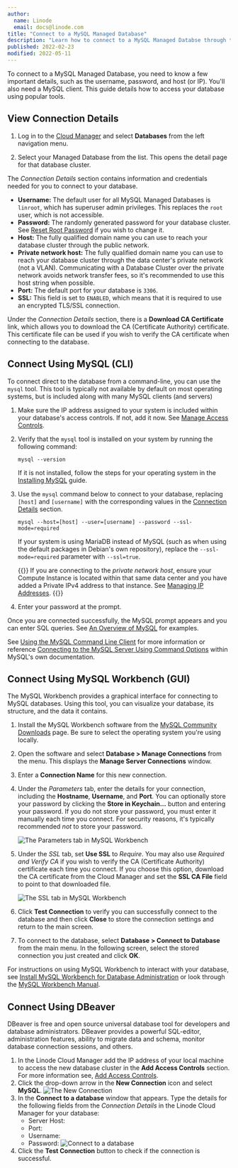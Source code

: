 ```yaml
---
author:
  name: Linode
  email: docs@linode.com
title: "Connect to a MySQL Managed Database"
description: "Learn how to connect to a MySQL Managed Databse through the command line or MySQL Workbench."
published: 2022-02-23
modified: 2022-05-11
---
```


To connect to a MySQL Managed Database, you need to know a few important details, such as the username, password, and host (or IP). You'll also need a MySQL client. This guide details how to access your database using popular tools.

## View Connection Details

1. Log in to the [Cloud Manager](https://cloud.linode.com/) and select **Databases** from the left navigation menu.

1. Select your Managed Database from the list. This opens the detail page for that database cluster.

The *Connection Details* section contains information and credentials needed for you to connect to your database.

- **Username:** The default user for all MySQL Managed Databases is `linroot`, which has superuser admin privileges. This replaces the `root` user, which is not accessible.
- **Password:** The randomly generated password for your database cluster. See [Reset Root Password](/docs/products/databases/managed-databases/guides/reset-root-password/) if you wish to change it.
- **Host:** The fully qualified domain name you can use to reach your database cluster through the public network.
- **Private network host:** The fully qualified domain name you can use to reach your database cluster through the data center's private network (not a VLAN). Communicating with a Database Cluster over the private network avoids network transfer fees, so it's recommended to use this host string when possible.
- **Port:** The default port for your database is `3306`.
- **SSL:** This field is set to `ENABLED`, which means that it is required to use an encrypted TLS/SSL connection.

Under the *Connection Details* section, there is a **Download CA Certificate** link, which allows you to download the CA (Certificate Authority) certificate. This certificate file can be used if you wish to verify the CA certificate when connecting to the database.

## Connect Using MySQL (CLI)

To connect direct to the database from a command-line, you can use the `mysql` tool. This tool is typically not available by default on most operating systems, but is included along with many MySQL clients (and servers)

1.  Make sure the IP address assigned to your system is included within your database's access controls. If not, add it now. See [Manage Access Controls](/docs/products/databases/managed-databases/guides/manage-access-controls/).

1.  Verify that the `mysql` tool is installed on your system by running the following command:

        mysql --version

    If it is not installed, follow the steps for your operating system in the [Installing MySQL](/docs/guides/install-mysql/) guide.

1.  Use the `mysql` command below to connect to your database, replacing `[host]` and `[username]` with the corresponding values in the [Connection Details](#view-connection-details) section.

        mysql --host=[host] --user=[username] --password --ssl-mode=required

    If your system is using MariaDB instead of MySQL (such as when using the default packages in Debian's own repository), replace the `--ssl-mode=required` parameter with `--ssl=true`.

    {{<note>}}
If you are connecting to the *private network host*, ensure your Compute Instance is located within that same data center and you have added a Private IPv4 address to that instance. See [Managing IP Addresses](/docs/guides/managing-ip-addresses/#adding-an-ip-address).
{{</note>}}

1.  Enter your password at the prompt.

Once you are connected successfully, the MySQL prompt appears and you can enter SQL queries. See [An Overview of MySQL](/docs/guides/an-overview-of-mysql/#the-sql-language) for examples.

See [Using the MySQL Command Line Client](/docs/guides/mysql-command-line-client/) for more information or reference [Connecting to the MySQL Server Using Command Options](https://dev.mysql.com/doc/refman/8.0/en/connecting.html) within MySQL's own documentation.

## Connect Using MySQL Workbench (GUI)

The MySQL Workbench provides a graphical interface for connecting to MySQL databases. Using this tool, you can visualize your database, its structure, and the data it contains.

1. Install the MySQL Workbench software from the [MySQL Community Downloads](https://dev.mysql.com/downloads/workbench/) page. Be sure to select the operating system you're using locally.

1. Open the software and select **Database > Manage Connections** from the menu. This displays the **Manage Server Connections** window.

1. Enter a **Connection Name** for this new connection.

1. Under the *Parameters* tab, enter the details for your connection, including the **Hostname**, **Username**, and **Port**. You can optionally store your password by clicking the **Store in Keychain...** button and entering your password. If you do not store your password, you must enter it manually each time you connect. For security reasons, it's typically recommended *not* to store your password.

    ![The Parameters tab in MySQL Workbench](mysql-workbench-connection-parameters.png)

1. Under the *SSL* tab, set **Use SSL** to *Require*. You may also use *Required and Verify CA* if you wish to verify the CA (Certificate Authority) certificate each time you connect. If you choose this option, download the CA certificate from the Cloud Manager and set the **SSL CA File** field to point to that downloaded file.

    ![The SSL tab in MySQL Workbench](mysql-workbench-connection-ssl.png)

1. Click **Test Connection** to verify you can successfully connect to the database and then click **Close** to store the connection settings and return to the main screen.

1. To connect to the database, select **Database > Connect to Database** from the main menu. In the following screen, select the stored connection you just created and click **OK**.

For instructions on using MySQL Workbench to interact with your database, see [Install MySQL Workbench for Database Administration](/docs/guides/deploy-mysql-workbench-for-database-administration/#creating-and-populating-databases) or look through the [MySQL Workbench Manual](https://dev.mysql.com/doc/workbench/en/).

## Connect Using DBeaver

DBeaver is free and open source universal database tool for developers and database administrators. DBeaver provides a powerful SQL-editor, administration features, ability to migrate data and schema, monitor database connection sessions, and others.

1. In the Linode Cloud Manager add the IP address of your local machine to access the new database cluster in the **Add Access Controls** section. For more information see, [Add Access Controls](/docs/products/databases/managed-databases/guides/create-database/#add-access-controls).
1. Click the drop-down arrow in the **New Connection** icon and select **MySQL**.
   ![The New Connection](mysql-new-connection.png)
1. In the **Connect to a database**  window that appears. Type the details for the following fields from the *Connection Details* in the Linode Cloud Manager for your database:
   * Server Host:
   * Port:
   * Username:
   * Password:
   ![Connect to a database](mysql-connect-to-a-database.png)
1. Click the **Test Connection** button to check if the connection is successful.
